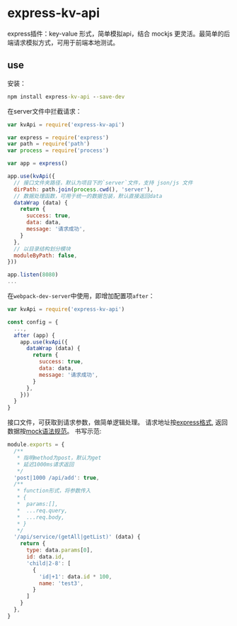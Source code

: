 # express-kv-api

express插件：key-value 形式，简单模拟api，结合 mockjs 更灵活。最简单的后端请求模拟方式，可用于前端本地测试。

## use

安装：

```cmd
npm install express-kv-api --save-dev
```

在server文件中拦截请求：

```js
var kvApi = require('express-kv-api')

var express = require('express')
var path = require('path')
var process = require('process')

var app = express()

app.use(kvApi({
  // 接口文件夹路径，默认为项目下的`server`文件，支持 json/js 文件
  dirPath: path.join(process.cwd(), 'server'),
  // 数据处理函数，可用于统一的数据包装，默认直接返回data
  dataWrap (data) {
    return {
      success: true,
      data: data,
      message: '请求成功',
    }
  },
  // 以目录结构划分模块
  moduleByPath: false,
}))

app.listen(8080)
...

```

在`webpack-dev-server`中使用，即增加配置项`after`：

```js
var kvApi = require('express-kv-api')

const config = {
  ...,
  after (app) {
    app.use(kvApi({
      dataWrap (data) {
        return {
          success: true,
          data: data,
          message: '请求成功',
        }
      },
    }))
  }
}
```

接口文件，可获取到请求参数，做简单逻辑处理。
请求地址按[express格式](http://expressjs.com/en/4x/api.html#path-examples),
返回数据按[mock语法规范](https://github.com/nuysoft/Mock/wiki/Syntax-Specification)。
书写示范:

```js
module.exports = {
  /**
   * 指明method为post，默认为get
   * 延迟1000ms请求返回
   */
  'post|1000 /api/add': true,
  /**
   * function形式，将参数传入
   * {
   *  params:[],
   *  ...req.query,
   *  ...req.body,
   * }
   */
  '/api/service/(getAll|getList)' (data) {
    return {
      type: data.params[0],
      id: data.id,
      'child|2-8': [
        {
          'id|+1': data.id * 100,
          name: 'test3',
        }
      ]
    }
  },
}
```